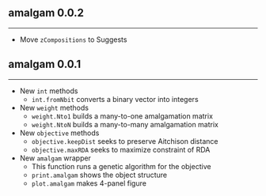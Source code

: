 ## amalgam 0.0.2
---------------------
* Move `zCompositions` to Suggests

## amalgam 0.0.1
---------------------
* New `int` methods
    * `int.fromNbit` converts a binary vector into integers
* New `weight` methods
    * `weight.Nto1` builds a many-to-one amalgamation matrix
    * `weight.NtoN` builds a many-to-many amalgamation matrix
* New `objective` methods
    * `objective.keepDist` seeks to preserve Aitchison distance
    * `objective.maxRDA` seeks to maximize constraint of RDA
* New `amalgam` wrapper
    * This function runs a genetic algorithm for the objective
    * `print.amalgam` shows the object structure
    * `plot.amalgam` makes 4-panel figure
